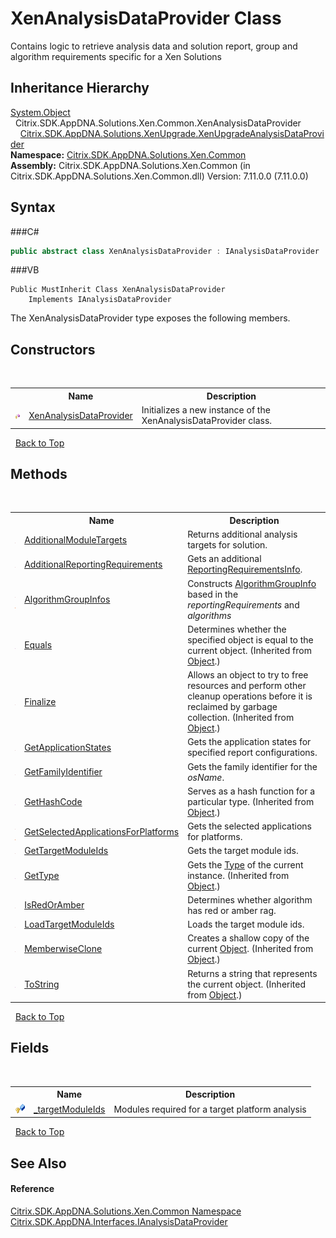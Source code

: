 # XenAnalysisDataProvider Class
 

Contains logic to retrieve analysis data and solution report, group and algorithm requirements specific for a Xen Solutions


## Inheritance Hierarchy
<a href="http://msdn2.microsoft.com/en-us/library/e5kfa45b" target="_blank">System.Object</a><br />&nbsp;&nbsp;Citrix.SDK.AppDNA.Solutions.Xen.Common.XenAnalysisDataProvider<br />&nbsp;&nbsp;&nbsp;&nbsp;<a href="T_Citrix_SDK_AppDNA_Solutions_XenUpgrade_XenUpgradeAnalysisDataProvider">Citrix.SDK.AppDNA.Solutions.XenUpgrade.XenUpgradeAnalysisDataProvider</a><br />
**Namespace:**&nbsp;<a href="N_Citrix_SDK_AppDNA_Solutions_Xen_Common">Citrix.SDK.AppDNA.Solutions.Xen.Common</a><br />**Assembly:**&nbsp;Citrix.SDK.AppDNA.Solutions.Xen.Common (in Citrix.SDK.AppDNA.Solutions.Xen.Common.dll) Version: 7.11.0.0 (7.11.0.0)

## Syntax

###C#
```csharp
public abstract class XenAnalysisDataProvider : IAnalysisDataProvider
```

###VB
```vbnet
Public MustInherit Class XenAnalysisDataProvider
	Implements IAnalysisDataProvider
```

The XenAnalysisDataProvider type exposes the following members.


## Constructors
&nbsp;<table><tr><th></th><th>Name</th><th>Description</th></tr><tr><td>![Protected method](media/protmethod.gif "Protected method")</td><td><a href="M_Citrix_SDK_AppDNA_Solutions_Xen_Common_XenAnalysisDataProvider__ctor">XenAnalysisDataProvider</a></td><td>
Initializes a new instance of the XenAnalysisDataProvider class.</td></tr></table>&nbsp;
<a href="#xenanalysisdataprovider-class">Back to Top</a>

## Methods
&nbsp;<table><tr><th></th><th>Name</th><th>Description</th></tr><tr><td>![Protected method](media/protmethod.gif "Protected method")</td><td><a href="M_Citrix_SDK_AppDNA_Solutions_Xen_Common_XenAnalysisDataProvider_AdditionalModuleTargets">AdditionalModuleTargets</a></td><td>
Returns additional analysis targets for solution.</td></tr><tr><td>![Protected method](media/protmethod.gif "Protected method")</td><td><a href="M_Citrix_SDK_AppDNA_Solutions_Xen_Common_XenAnalysisDataProvider_AdditionalReportingRequirements">AdditionalReportingRequirements</a></td><td>
Gets an additional <a href="T_Citrix_SDK_AppDNA_Reporting_ReportingRequirementsInfo">ReportingRequirementsInfo</a>.</td></tr><tr><td>![Protected method](media/protmethod.gif "Protected method")![Static member](media/static.gif "Static member")</td><td><a href="M_Citrix_SDK_AppDNA_Solutions_Xen_Common_XenAnalysisDataProvider_AlgorithmGroupInfos">AlgorithmGroupInfos</a></td><td>
Constructs <a href="T_Citrix_SDK_AppDNA_Reporting_AlgorithmGroupInfo">AlgorithmGroupInfo</a> based in the *reportingRequirements* and *algorithms*</td></tr><tr><td>![Public method](media/pubmethod.gif "Public method")</td><td><a href="http://msdn2.microsoft.com/en-us/library/bsc2ak47" target="_blank">Equals</a></td><td>
Determines whether the specified object is equal to the current object.
 (Inherited from <a href="http://msdn2.microsoft.com/en-us/library/e5kfa45b" target="_blank">Object</a>.)</td></tr><tr><td>![Protected method](media/protmethod.gif "Protected method")</td><td><a href="http://msdn2.microsoft.com/en-us/library/4k87zsw7" target="_blank">Finalize</a></td><td>
Allows an object to try to free resources and perform other cleanup operations before it is reclaimed by garbage collection.
 (Inherited from <a href="http://msdn2.microsoft.com/en-us/library/e5kfa45b" target="_blank">Object</a>.)</td></tr><tr><td>![Protected method](media/protmethod.gif "Protected method")</td><td><a href="M_Citrix_SDK_AppDNA_Solutions_Xen_Common_XenAnalysisDataProvider_GetApplicationStates">GetApplicationStates</a></td><td>
Gets the application states for specified report configurations.</td></tr><tr><td>![Protected method](media/protmethod.gif "Protected method")</td><td><a href="M_Citrix_SDK_AppDNA_Solutions_Xen_Common_XenAnalysisDataProvider_GetFamilyIdentifier">GetFamilyIdentifier</a></td><td>
Gets the family identifier for the *osName*.</td></tr><tr><td>![Public method](media/pubmethod.gif "Public method")</td><td><a href="http://msdn2.microsoft.com/en-us/library/zdee4b3y" target="_blank">GetHashCode</a></td><td>
Serves as a hash function for a particular type.
 (Inherited from <a href="http://msdn2.microsoft.com/en-us/library/e5kfa45b" target="_blank">Object</a>.)</td></tr><tr><td>![Protected method](media/protmethod.gif "Protected method")![Static member](media/static.gif "Static member")</td><td><a href="M_Citrix_SDK_AppDNA_Solutions_Xen_Common_XenAnalysisDataProvider_GetSelectedApplicationsForPlatforms">GetSelectedApplicationsForPlatforms</a></td><td>
Gets the selected applications for platforms.</td></tr><tr><td>![Protected method](media/protmethod.gif "Protected method")</td><td><a href="M_Citrix_SDK_AppDNA_Solutions_Xen_Common_XenAnalysisDataProvider_GetTargetModuleIds">GetTargetModuleIds</a></td><td>
Gets the target module ids.</td></tr><tr><td>![Public method](media/pubmethod.gif "Public method")</td><td><a href="http://msdn2.microsoft.com/en-us/library/dfwy45w9" target="_blank">GetType</a></td><td>
Gets the <a href="http://msdn2.microsoft.com/en-us/library/42892f65" target="_blank">Type</a> of the current instance.
 (Inherited from <a href="http://msdn2.microsoft.com/en-us/library/e5kfa45b" target="_blank">Object</a>.)</td></tr><tr><td>![Protected method](media/protmethod.gif "Protected method")</td><td><a href="M_Citrix_SDK_AppDNA_Solutions_Xen_Common_XenAnalysisDataProvider_IsRedOrAmber">IsRedOrAmber</a></td><td>
Determines whether algorithm has red or amber rag.</td></tr><tr><td>![Protected method](media/protmethod.gif "Protected method")</td><td><a href="M_Citrix_SDK_AppDNA_Solutions_Xen_Common_XenAnalysisDataProvider_LoadTargetModuleIds">LoadTargetModuleIds</a></td><td>
Loads the target module ids.</td></tr><tr><td>![Protected method](media/protmethod.gif "Protected method")</td><td><a href="http://msdn2.microsoft.com/en-us/library/57ctke0a" target="_blank">MemberwiseClone</a></td><td>
Creates a shallow copy of the current <a href="http://msdn2.microsoft.com/en-us/library/e5kfa45b" target="_blank">Object</a>.
 (Inherited from <a href="http://msdn2.microsoft.com/en-us/library/e5kfa45b" target="_blank">Object</a>.)</td></tr><tr><td>![Public method](media/pubmethod.gif "Public method")</td><td><a href="http://msdn2.microsoft.com/en-us/library/7bxwbwt2" target="_blank">ToString</a></td><td>
Returns a string that represents the current object.
 (Inherited from <a href="http://msdn2.microsoft.com/en-us/library/e5kfa45b" target="_blank">Object</a>.)</td></tr></table>&nbsp;
<a href="#xenanalysisdataprovider-class">Back to Top</a>

## Fields
&nbsp;<table><tr><th></th><th>Name</th><th>Description</th></tr><tr><td>![Protected field](media/protfield.gif "Protected field")</td><td><a href="F_Citrix_SDK_AppDNA_Solutions_Xen_Common_XenAnalysisDataProvider__targetModuleIds">_targetModuleIds</a></td><td>
Modules required for a target platform analysis</td></tr></table>&nbsp;
<a href="#xenanalysisdataprovider-class">Back to Top</a>

## See Also


#### Reference
<a href="N_Citrix_SDK_AppDNA_Solutions_Xen_Common">Citrix.SDK.AppDNA.Solutions.Xen.Common Namespace</a><br /><a href="T_Citrix_SDK_AppDNA_Interfaces_IAnalysisDataProvider">Citrix.SDK.AppDNA.Interfaces.IAnalysisDataProvider</a><br />